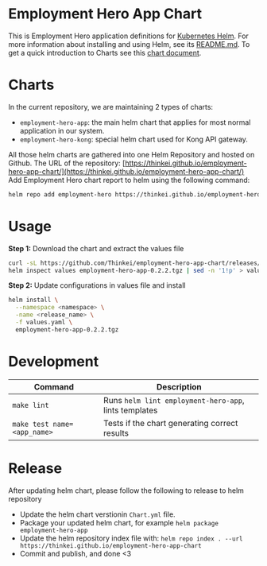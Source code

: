 Employment Hero App Chart
=========================

This is Employment Hero application definitions for [Kubernetes Helm](https://helm.sh). For more information about installing and using Helm, see its [README.md](https://github.com/kubernetes/helm/tree/master/README.md). To get a quick introduction to Charts see this [chart document](https://github.com/kubernetes/helm/blob/master/docs/charts.md).

Charts
=====
In the current repository, we are maintaining 2 types of charts:
- `employment-hero-app`: the main helm chart that applies for most normal
  application in our system.
- `employment-hero-kong`: special helm chart used for Kong API gateway.

All those helm charts are gathered into one Helm Repository and hosted on Github. The URL of the repository: [https://thinkei.github.io/employment-hero-app-chart/](https://thinkei.github.io/employment-hero-app-chart/)
Add Employment Hero chart report to helm using the following command:
```bash
helm repo add employment-hero https://thinkei.github.io/employment-hero-app-chart
```

Usage
=====

**Step 1:** Download the chart and extract the values file
```bash
curl -sL https://github.com/Thinkei/employment-hero-app-chart/releases/download/v0.2.2/employment-hero-app-0.2.2.tgz -o employment-hero-app-0.2.2.tgz
helm inspect values employment-hero-app-0.2.2.tgz | sed -n '1!p' > values.yaml
```

**Step 2:** Update configurations in values file and install
```bash
helm install \
  --namespace <namespace> \
  -name <release_name> \
  -f values.yaml \
  employment-hero-app-0.2.2.tgz
```

Development
===========

|Command|Description|
|---|---|
|`make lint`|Runs `helm lint employment-hero-app`, lints templates|
|`make test name=<app_name>`|Tests if the chart generating correct results|

Release
===========
After updating helm chart, please follow the following to release to helm repository
- Update the helm chart verstionin `Chart.yml` file.
- Package your updated helm chart, for example `helm package employment-hero-app`
- Update the helm repository index file with: `helm repo index . --url https://thinkei.github.io/employment-hero-app-chart`
- Commit and publish, and done <3
